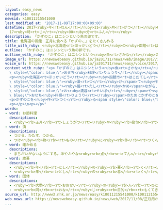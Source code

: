 ```yaml
---
layout: easy_news
categories: easy
newsid: k10011215541000
last_modified_at: '2017-11-09T17:00:00+09:00'
datetime: 2017<ruby>年<rt>ねん</rt></ruby>11<ruby>月<rt>がつ</rt></ruby>09<ruby>日<rt>にち</rt></ruby>
  17<ruby>時<rt>じ</rt></ruby>00<ruby>分<rt>ふん</rt></ruby>
description: 「かずのこ」はニシンという魚の卵です。
title: 北海道の函館　正月に食べる「かずのこ」をたくさん作る
title_with_ruby: <ruby>北海道<rt>ほっかいどう</rt></ruby>の<ruby>函館<rt>はこだて</rt></ruby>　<ruby>正月<rt>しょうがつ</rt></ruby>に<ruby>食<rt>た</rt></ruby>べる「かずのこ」をたくさん<ruby>作<rt>つく</rt></ruby>る
outline: 「かずのこ」はニシンという魚の卵です。
outline_with_ruby: 「かずのこ」はニシンという<ruby>魚<rt>さかな</rt></ruby>の<ruby>卵<rt>たまご</rt></ruby>です。
image_url: https://newswebeasy.github.io/ja201711/news/web/image/2017/11/08/K10011215541_1711081255_1711081306_01_03.jpg
voice_url: https://newswebeasy.github.io/ja201711/news/easy/voice/2017/11/09/k10011215541000.mp3
content_with_ruby: "<p>「かずのこ」はニシンという<ruby>魚<rt>さかな</rt></ruby>の<ruby>卵<rt>たまご</rt></ruby>です。<ruby>日本<rt>にっぽん</rt></ruby>では<ruby>正月<rt>しょうがつ</rt></ruby>に<ruby>食<rt>た</rt></ruby>べる「<span\
  \ style=\"color: blue;\">おせち<ruby>料理<rt>りょうり</rt></ruby></span>」などにかずのこを<ruby>使<rt>つか</rt></ruby>います。</p>\n\
  <p><ruby>北海道<rt>ほっかいどう</rt></ruby><ruby>函館市<rt>はこだてし</rt></ruby>にある<ruby>工場<rt>こうじょう</rt></ruby>では<ruby>今<rt>いま</rt></ruby>、かずのこをたくさん<ruby>作<rt>つく</rt></ruby>っています。かずのこは、ニシンの<ruby>卵<rt>たまご</rt></ruby>を<ruby>塩<rt>しお</rt></ruby>に<span\
  \ style=\"color: blue;\"><ruby>漬<rt>つ</rt></ruby>け</span>て<ruby>作<rt>つく</rt></ruby>ります。<ruby>工場<rt>こうじょう</rt></ruby>の<ruby>人<rt>ひと</rt></ruby>は、<ruby>卵<rt>たまご</rt></ruby>がちょうどいい<ruby>固<rt>かた</rt></ruby>さになっているか<span\
  \ style=\"color: blue;\"><ruby>確<rt>たし</rt></ruby>かめ</span>ながら、<ruby>丁寧<rt>ていねい</rt></ruby>に<ruby>箱<rt>はこ</rt></ruby>に<ruby>並<rt>なら</rt></ruby>べていました。<ruby>日本<rt>にっぽん</rt></ruby>では<span\
  \ style=\"color: blue;\">お<ruby>歳暮<rt>せいぼ</rt></ruby></span>や<span style=\"color:\
  \ blue;\">おせち<ruby>料理<rt>りょうり</rt></ruby></span>のためにかずのこを<ruby>買<rt>か</rt></ruby>う<ruby>人<rt>ひと</rt></ruby>が<ruby>多<rt>おお</rt></ruby>いため、<ruby>工場<rt>こうじょう</rt></ruby>では１２<ruby>月<rt>がつ</rt></ruby>の<ruby>終<rt>お</rt></ruby>わりまで<ruby>忙<rt>いそが</rt></ruby>しい<ruby>日<rt>ひ</rt></ruby>が<ruby>続<rt>つづ</rt></ruby>きます。</p>\n\
  <p>かずのこを<ruby>作<rt>つく</rt></ruby>る<span style=\"color: blue;\"><ruby>団体<rt>だんたい</rt></ruby></span>の<ruby>人<rt>ひと</rt></ruby>は「かずのこは<ruby>昔<rt>むかし</rt></ruby>から<ruby>正月<rt>しょうがつ</rt></ruby>に<ruby>必要<rt>ひつよう</rt></ruby>な<ruby>食<rt>た</rt></ruby>べ<ruby>物<rt>もの</rt></ruby>です。<ruby>家族<rt>かぞく</rt></ruby>が<ruby>集<rt>あつ</rt></ruby>まるときに、みんなで<ruby>楽<rt>たの</rt></ruby>しく<ruby>食<rt>た</rt></ruby>べてほしいです」と<ruby>話<rt>はな</rt></ruby>していました。</p>\n\
  <p></p>\n<p></p>"
words:
- word: お節料理
  descriptions:
  - <ruby><rb>正月</rb><rt>しょうがつ</rt></ruby>や<ruby><rb>節句</rb><rt>せっく</rt></ruby>などに<ruby><rb>作</rb><rt>つく</rt></ruby>る<ruby><rb>料理</rb><rt>りょうり</rt></ruby>。ふつう<ruby><rb>正月</rb><rt>しょうがつ</rt></ruby>の、こぶ<ruby><rb>巻</rb><rt>ま</rt></ruby>きや<ruby><rb>煮</rb><rt>に</rt></ruby>しめなどのこと。
- word: 漬
  descriptions:
  - つける。ひたす。つかる。
  - つけ<ruby><rb>物</rb><rt>もの</rt></ruby>に<ruby><rb>作</rb><rt>つく</rt></ruby>る。
- word: 確かめる
  descriptions:
  - まちがいがないようにする。あやふやな<ruby><rb>点</rb><rt>てん</rt></ruby>を、はっきりさせる。
- word: 歳暮
  descriptions:
  - <ruby><rb>年</rb><rt>とし</rt></ruby>の<ruby><rb>暮</rb><rt>く</rt></ruby>れ。<ruby><rb>年末</rb><rt>ねんまつ</rt></ruby>。
  - <ruby><rb>年</rb><rt>とし</rt></ruby>の<ruby><rb>暮</rb><rt>く</rt></ruby>れに、<ruby><rb>日</rb><rt>ひ</rt></ruby>ごろ<ruby><rb>世話</rb><rt>せわ</rt></ruby>になった<ruby><rb>人</rb><rt>ひと</rt></ruby>におくるおくり<ruby><rb>物</rb><rt>もの</rt></ruby>。お<ruby><rb>歳暮</rb><rt>せいぼ</rt></ruby>。
- word: 団体
  descriptions:
  - <ruby><rb>大勢</rb><rt>おおぜい</rt></ruby>の<ruby><rb>人</rb><rt>ひと</rt></ruby>の<ruby><rb>集</rb><rt>あつ</rt></ruby>まり。
  - <ruby><rb>同</rb><rt>おな</rt></ruby>じ<ruby><rb>目的</rb><rt>もくてき</rt></ruby>を<ruby><rb>持</rb><rt>も</rt></ruby>った<ruby><rb>人々</rb><rt>ひとびと</rt></ruby>の<ruby><rb>集</rb><rt>あつ</rt></ruby>まり。
source_url: http://www3.nhk.or.jp/news/easy/k10011215541000/k10011215541000.html
web_news_url: https://newswebeasy.github.io/news/web/2017/11/08/正月用かずのこ作り-早くも最盛期
...
```

